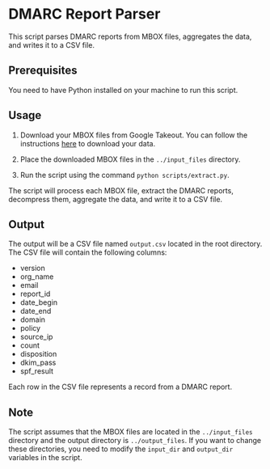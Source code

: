 # DMARC Report Parser

This script parses DMARC reports from MBOX files, aggregates the data, and writes it to a CSV file.

## Prerequisites

You need to have Python installed on your machine to run this script.

## Usage

1. Download your MBOX files from Google Takeout. You can follow the instructions [here](https://support.google.com/accounts/answer/3024190) to download your data.

2. Place the downloaded MBOX files in the `../input_files` directory.

3. Run the script using the command `python scripts/extract.py`.

The script will process each MBOX file, extract the DMARC reports, decompress them, aggregate the data, and write it to a CSV file.

## Output

The output will be a CSV file named `output.csv` located in the root directory. The CSV file will contain the following columns:

- version
- org_name
- email
- report_id
- date_begin
- date_end
- domain
- policy
- source_ip
- count
- disposition
- dkim_pass
- spf_result

Each row in the CSV file represents a record from a DMARC report.

## Note

The script assumes that the MBOX files are located in the `../input_files` directory and the output directory is `../output_files`. If you want to change these directories, you need to modify the `input_dir` and `output_dir` variables in the script.